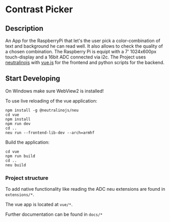 # Contrast Picker
## Description
An App for the RaspberryPi that let's the user pick a color-combination of text and background he can read well.
It also allows to check the quality of a chosen combination.
The Raspberry Pi is equipt with a 7' 1024x600px touch-display and a 16bit ADC connected via i2c.
The Project uses [neutralinojs](https://neutralino.js.org/) with [vue.js](https://vuejs.org/) for the frontend and python scripts for the backend.

## Start Developing

On Windows make sure WebView2 is installed!

To use live reloading of the vue application:
```
npm install -g @neutralinojs/neu
cd vue
npm install
npm run dev
cd ..
neu run --frontend-lib-dev --arch=armhf
```
Build the application:
```
cd vue 
npm run build
cd ..
neu build
```

### Project structure
To add native functionality like reading the ADC neu extensions are found in `extensions/*`.

The vue app is located at `vue/*`.

Further documentation can be found in  `docs/*`
